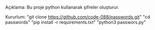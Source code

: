 Açıklama:
  Bu proje python kullanarak şifreler oluşturur.

Kururlum:
  "git clone https://github.com/code-088/passwords.git"
  "cd passwords"
  "pip install -r requirements.txt"
  "python3 passwors.py"
